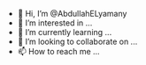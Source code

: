 - 👋 Hi, I’m @AbdullahELyamany
- 👀 I’m interested in ...
- 🌱 I’m currently learning ...
- 💞️ I’m looking to collaborate on ...
- 📫 How to reach me ...

<!---
AbdullahELyamany/AbdullahELyamany is a ✨ special ✨ repository because its `README.md` (this file) appears on your GitHub profile.
You can click the Preview link to take a look at your changes.
--->
